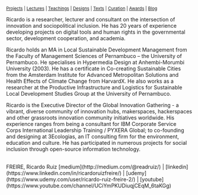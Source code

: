 <small>[Projects](projects.md) | [Lectures](lectures.md) | [Teachings](teachings.md) | [Designs](designs.md) | [Texts](texts.md) | [Curation](curation.md) | [Awards](awards.md) | <a href="https://readruiz.medium.com/" target="_blank">Blog</a></small>

Ricardo is a researcher, lecturer and consultant on the intersection of innovation and sociopolitical inclusion. He has 20 years of experience developing projects on digital tools and human rights in the governmental sector, development cooperation, and academia.

Ricardo holds an MA in Local Sustainable Development Management from the Faculty of Management Sciences of Pernambuco – the University of Pernambuco. He specialises in Hypermedia Design at Anhembi-Morumbi University (2003). He has a certificate in Co-creating Sustainable Cities from the Amsterdam Institute for Advanced Metropolitan Solutions and Health Effects of Climate Change from HarvardX. He also works as a researcher at the Productive Infrastructure and Logistics for Sustainable Local Development Studies Group at the University of Pernambuco.

Ricardo is the Executive Director of the Global Innovation Gathering - a vibrant, diverse community of innovation hubs, makerspaces, hackerspaces and other grassroots innovation community initiatives worldwide. His experience ranges from being a consultant for IBM Corporate Service Corps International Leadership Training / PYXERA Global; to co-founding and designing at 3Ecologias, an IT consulting firm for the environment, education and culture. He has participated in numerous projects for social inclusion through open-source information technology.

<br>
FREIRE, Ricardo Ruiz  
[medium](http://medium.com/@readruiz/) | [linkedin](https://www.linkedin.com/in/ricardoruizfreire/) | [udemy](https://www.udemy.com/user/ricardo-ruiz-freire-2/) | [youtube](https://www.youtube.com/channel/UCiYmPKUDiuqjCEqM_6taKGg)
